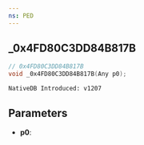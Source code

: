 ```yaml
---
ns: PED
---
```

## _0x4FD80C3DD84B817B

```c
// 0x4FD80C3DD84B817B
void _0x4FD80C3DD84B817B(Any p0);
```

```
NativeDB Introduced: v1207
```

## Parameters
* **p0**:
